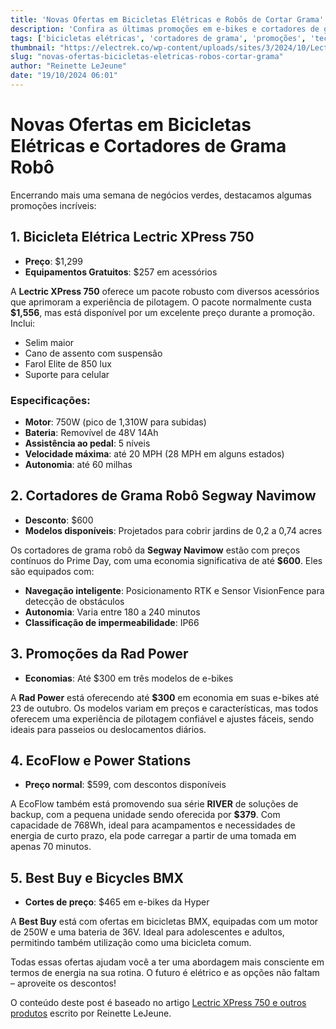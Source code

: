 ```yaml
---
title: 'Novas Ofertas em Bicicletas Elétricas e Robôs de Cortar Grama'
description: 'Confira as últimas promoções em e-bikes e cortadores de grama robô, com descontos imperdíveis e equipamentos gratuitos!'
tags: ['bicicletas elétricas', 'cortadores de grama', 'promoções', 'tecnologia', 'sustentabilidade']
thumbnail: "https://electrek.co/wp-content/uploads/sites/3/2024/10/Lectric-XPress-750-High-Step-e-bike.jpg?quality=82&strip=all&w=1200"
slug: "novas-ofertas-bicicletas-eletricas-robos-cortar-grama"
author: "Reinette LeJeune"
date: "19/10/2024 06:01"
---
```


# Novas Ofertas em Bicicletas Elétricas e Cortadores de Grama Robô

Encerrando mais uma semana de negócios verdes, destacamos algumas promoções incríveis:

## 1. Bicicleta Elétrica Lectric XPress 750
- **Preço**: $1,299
- **Equipamentos Gratuitos**: $257 em acessórios

A **Lectric XPress 750** oferece um pacote robusto com diversos acessórios que aprimoram a experiência de pilotagem. O pacote normalmente custa **$1,556**, mas está disponível por um excelente preço durante a promoção. Inclui:
  - Selim maior
  - Cano de assento com suspensão
  - Farol Elite de 850 lux
  - Suporte para celular

### Especificações:
- **Motor**: 750W (pico de 1,310W para subidas)
- **Bateria**: Removível de 48V 14Ah
- **Assistência ao pedal**: 5 níveis
- **Velocidade máxima**: até 20 MPH (28 MPH em alguns estados)
- **Autonomia**: até 60 milhas

## 2. Cortadores de Grama Robô Segway Navimow
- **Desconto**: $600
- **Modelos disponíveis**: Projetados para cobrir jardins de 0,2 a 0,74 acres

Os cortadores de grama robô da **Segway Navimow** estão com preços contínuos do Prime Day, com uma economia significativa de até **$600**. Eles são equipados com:
  - **Navegação inteligente**: Posicionamento RTK e Sensor VisionFence para detecção de obstáculos
  - **Autonomia**: Varia entre 180 a 240 minutos
  - **Classificação de impermeabilidade**: IP66

## 3. Promoções da Rad Power
- **Economias**: Até $300 em três modelos de e-bikes

A **Rad Power** está oferecendo até **$300** em economia em suas e-bikes até 23 de outubro. Os modelos variam em preços e características, mas todos oferecem uma experiência de pilotagem confiável e ajustes fáceis, sendo ideais para passeios ou deslocamentos diários.

## 4. EcoFlow e Power Stations
- **Preço normal**: $599, com descontos disponíveis

A EcoFlow também está promovendo sua série **RIVER** de soluções de backup, com a pequena unidade sendo oferecida por **$379**. Com capacidade de 768Wh, ideal para acampamentos e necessidades de energia de curto prazo, ela pode carregar a partir de uma tomada em apenas 70 minutos.

## 5. Best Buy e Bicycles BMX
- **Cortes de preço**: $465 em e-bikes da Hyper

A **Best Buy** está com ofertas em bicicletas BMX, equipadas com um motor de 250W e uma bateria de 36V. Ideal para adolescentes e adultos, permitindo também utilização como uma bicicleta comum.

Todas essas ofertas ajudam você a ter uma abordagem mais consciente em termos de energia na sua rotina. O futuro é elétrico e as opções não faltam – aproveite os descontos!

O conteúdo deste post é baseado no artigo [Lectric XPress 750 e outros produtos](https://electrek.co/2024/10/18/lectric-xpress-750-e-bike-segway-navimow-mowers-rad-power-ecoflow-more/) escrito por Reinette LeJeune.